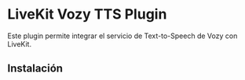 # LiveKit Vozy TTS Plugin

Este plugin permite integrar el servicio de Text-to-Speech de Vozy con LiveKit.

## Instalación 